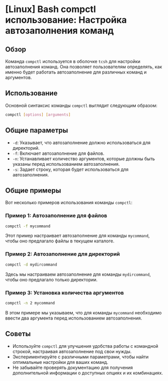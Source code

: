 # [Linux] Bash compctl использование: Настройка автозаполнения команд

## Обзор
Команда `compctl` используется в оболочке `tcsh` для настройки автозаполнения команд. Она позволяет пользователям определять, как именно будет работать автозаполнение для различных команд и аргументов.

## Использование
Основной синтаксис команды `compctl` выглядит следующим образом:

```bash
compctl [options] [arguments]
```

## Общие параметры
- `-d`: Указывает, что автозаполнение должно использоваться для директорий.
- `-f`: Включает автозаполнение для файлов.
- `-n`: Устанавливает количество аргументов, которые должны быть указаны перед использованием автозаполнения.
- `-s`: Задает строку, которая будет использоваться для автозаполнения.

## Общие примеры
Вот несколько примеров использования команды `compctl`:

### Пример 1: Автозаполнение для файлов
```bash
compctl -f mycommand
```
Этот пример настраивает автозаполнение для команды `mycommand`, чтобы оно предлагало файлы в текущем каталоге.

### Пример 2: Автозаполнение для директорий
```bash
compctl -d mydircommand
```
Здесь мы настраиваем автозаполнение для команды `mydircommand`, чтобы оно предлагало только директории.

### Пример 3: Установка количества аргументов
```bash
compctl -n 2 mycommand
```
В этом примере мы указываем, что для команды `mycommand` необходимо ввести два аргумента перед использованием автозаполнения.

## Советы
- Используйте `compctl` для улучшения удобства работы с командной строкой, настраивая автозаполнение под свои нужды.
- Экспериментируйте с различными параметрами, чтобы найти оптимальные настройки для ваших команд.
- Не забывайте проверять документацию для получения дополнительной информации о доступных опциях и их комбинациях.
